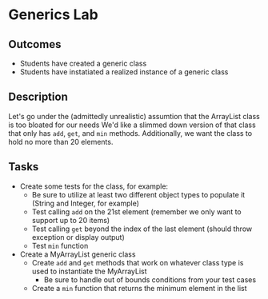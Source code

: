 # Generics Lab

## Outcomes
* Students have created a generic class
* Students have instatiated a realized instance of a generic class

## Description
Let's go under the (admittedly unrealistic) assumtion that the ArrayList class is too bloated for our needs
We'd like a slimmed down version of that class that only has `add`, `get`, and `min` methods.
Additionally, we want the class to hold no more than 20 elements.

## Tasks
* Create some tests for the class, for example:
	* Be sure to utilize at least two different object types to populate it (String and Integer, for example)
	* Test calling `add` on the 21st element (remember we only want to support up to 20 items)
	* Test calling `get` beyond the index of the last element (should throw exception or display output)
	* Test `min` function
* Create a MyArrayList generic class
	* Create `add` and `get` methods that work on whatever class type is used to instantiate the MyArrayList
		* Be sure to handle out of bounds conditions from your test cases
	* Create a `min` function that returns the minimum element in the list